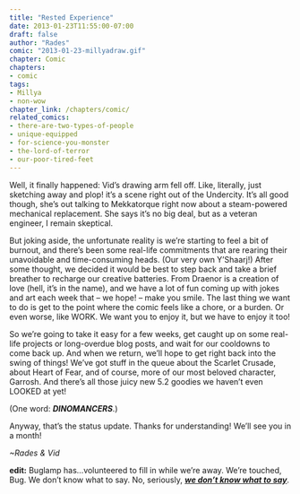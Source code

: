 ```yaml
---
title: "Rested Experience"
date: 2013-01-23T11:55:00-07:00
draft: false
author: "Rades"
comic: "2013-01-23-millyadraw.gif"
chapter: Comic
chapters:
- comic
tags:
- Millya
- non-wow
chapter_link: /chapters/comic/
related_comics: 
- there-are-two-types-of-people
- unique-equipped
- for-science-you-monster
- the-lord-of-terror
- our-poor-tired-feet
---
```

Well, it finally happened: Vid’s drawing arm fell off. Like, literally, just sketching away and plop! it’s a scene right out of the Undercity. It’s all good though, she’s out talking to Mekkatorque right now about a steam-powered mechanical replacement. She says it’s no big deal, but as a veteran engineer, I remain skeptical.

But joking aside, the unfortunate reality is we’re starting to feel a bit of burnout, and there’s been some real-life commitments that are rearing their unavoidable and time-consuming heads. (Our very own Y’Shaarj!) After some thought, we decided it would be best to step back and take a brief breather to recharge our creative batteries. From Draenor is a creation of love (hell, it’s in the name), and we have a lot of fun coming up with jokes and art each week that – we hope! – make you smile. The last thing we want to do is get to the point where the comic feels like a chore, or a burden. Or even worse, like WORK. We want you to enjoy it, but we have to enjoy it too!

So we’re going to take it easy for a few weeks, get caught up on some real-life projects or long-overdue blog posts, and wait for our cooldowns to come back up. And when we return, we’ll hope to get right back into the swing of things! We’ve got stuff in the queue about the Scarlet Crusade, about Heart of Fear, and of course, more of our most beloved character, Garrosh. And there’s all those juicy new 5.2 goodies we haven’t even LOOKED at yet!

(One word: ***DINOMANCERS***.)

Anyway, that’s the status update. Thanks for understanding! We’ll see you in a month!

*~Rades & Vid*

**edit:** Buglamp has…volunteered to fill in while we’re away. We’re touched, Bug. We don’t know what to say. No, seriously, ***[we don’t know what to say](/images/post-images/bug.png)***.
